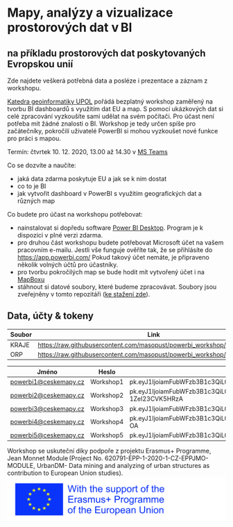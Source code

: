 # Mapy, analýzy a vizualizace prostorových dat v BI
na příkladu prostorových dat poskytovaných Evropskou unií
------
Zde najdete veškerá potřebná data a posléze i prezentace a záznam z workshopu.

[Katedra geoinformatiky UPOL](http://www.geoinformatics.upol.cz) pořádá bezplatný workshop zaměřený na tvorbu BI dashboardů s využitím dat EU a map.  S pomocí ukázkových dat si celé zpracování vyzkoušíte sami udělat na svém počítači. Pro účast není potřeba mít žádné znalosti o BI. Workshop je tedy určen spíše pro začátečníky, pokročilí uživatelé PowerBI si mohou vyzkoušet nové funkce pro práci s mapou. 

Termín: čtvrtek 10. 12. 2020, 13.00 až 14.30 v [MS Teams](https://teams.microsoft.com/l/meetup-join/19%3ac25b789f06814d61811cfced9369e7f5%40thread.tacv2/1606984067317?context=%7b%22Tid%22%3a%220bc2f20e-02ff-4b63-a04a-5fb58043de89%22%2c%22Oid%22%3a%223d92fc2d-6f96-426e-a5c5-6a82c8b15a03%22%7d)

Co se dozvíte a naučíte:
- jaká data zdarma poskytuje EU a jak se k nim dostat
- co to je BI
- jak vytvořit dashboard v PowerBI s využitím geografických dat a různých map

Co budete pro účast na workshopu potřebovat:
- nainstalovat si dopředu software [Power BI Desktop](https://www.microsoft.com/cs-CZ/download/details.aspx?id=58494). Program je k dispozici v plné verzi zdarma.
- pro druhou část workshopu budete potřebovat Microsoft účet na vašem pracovním e-mailu. Jestli vše funguje ověříte tak, že se přihlásíte do https://app.powerbi.com/ Pokud takový účet nemáte, je připraveno několik volných účtů pro účastníky.
- pro tvorbu pokročilých map se bude hodit mít vytvořený účet i na [MapBoxu](https://account.mapbox.com/auth/signup)
- stáhnout si datové soubory, které budeme zpracovávat. Soubory jsou zveřejněny v tomto repozitáři ([ke stažení zde](https://github.com/masopust/powerbi_workshop/raw/main/data.zip)).

## Data, účty & tokeny
| Soubor         |  Link |
| ------------- | -----|
|KRAJE|  https://raw.githubusercontent.com/masopust/powerbi_workshop/main/kraje.json |
|ORP|  https://raw.githubusercontent.com/masopust/powerbi_workshop/main/orp.json |


| Jméno         | Heslo         | Token |
| ------------- |-------------| -----|
| powerbi1@ceskemapy.cz | Workshop1 | pk.eyJ1IjoiamFubWFzb3B1c3QiLCJhIjoiY2tpaGdtMjNyMXg0cTJ5cGV3bTgyNTc4YiJ9.2MessFgcjG50ZOoDMp9_HQ |
| powerbi2@ceskemapy.cz | Workshop2 | pk.eyJ1IjoiamFubWFzb3B1c3QiLCJhIjoiY2tpaGdwdGVkMDdlZTJybnhoNW9nZmkxcCJ9.zzqXS0u-1ZeI23CVK5HRzA |
| powerbi3@ceskemapy.cz | Workshop3 | pk.eyJ1IjoiamFubWFzb3B1c3QiLCJhIjoiY2tpaGdwemZ1MGRybTJ2b2dzMHUxNjF0YiJ9.IGH0cIeTwTvEeTWKL_yQyA |
| powerbi4@ceskemapy.cz | Workshop4 | pk.eyJ1IjoiamFubWFzb3B1c3QiLCJhIjoiY2tpaGdxOGp2MGhqZTJ2bzM4N3Q0aGl5MSJ9.L_btxLprkQNuZDSMgQU-OA |
| powerbi5@ceskemapy.cz | Workshop5 | pk.eyJ1IjoiamFubWFzb3B1c3QiLCJhIjoiY2tpaGdxZWw4MDdobjJybXcyZnBmbnVzZCJ9.4a7mIEUrdppKUeSgo3qAvQ |


Workshop se uskuteční díky podpoře z projektu Erasmus+ Programme, Jean Monnet Module (Project No. 620791-EPP-1-2020-1-CZ-EPPJMO-MODULE, UrbanDM- Data mining and analyzing of urban structures as contribution to European Union studies).
![alt text](https://raw.githubusercontent.com/masopust/powerbi_workshop/main/img/logosErasmusRight.jpg "EU Erasmus logo")
